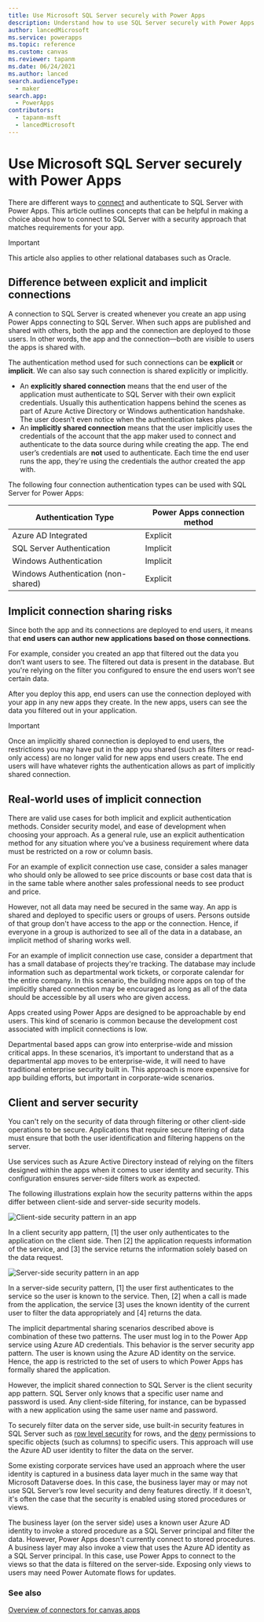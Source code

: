 ```yaml
---
title: Use Microsoft SQL Server securely with Power Apps
description: Understand how to use SQL Server securely with Power Apps.
author: lancedMicrosoft
ms.service: powerapps
ms.topic: reference
ms.custom: canvas
ms.reviewer: tapanm
ms.date: 06/24/2021
ms.author: lanced
search.audienceType: 
  - maker
search.app: 
  - PowerApps
contributors:
  - tapanm-msft
  - lancedMicrosoft
---
```


# Use Microsoft SQL Server securely with Power Apps

There are different ways to [connect](../connections-list.md#security-and-types-of-authentication) and authenticate to SQL Server with Power Apps. This article outlines concepts that can be helpful in making a choice about how to
connect to SQL Server with a security approach that matches requirements for your app.

> [!IMPORTANT]
> This article also applies to other relational databases such as Oracle.

## Difference between explicit and implicit connections

A connection to SQL Server is created whenever you create an app using Power Apps connecting to SQL Server. When such apps are published and shared with others, both the app and the connection are deployed to those users. In other words, the app and the connection&mdash;both are visible to users the apps is shared with.

The authentication method used for such connections can be **explicit** or **implicit**. We can also say such connection is shared explicitly or implicitly.

- An **explicitly shared connection** means that the end user of the application must authenticate to SQL Server with their own explicit credentials. Usually this authentication happens behind the scenes as part of Azure Active Directory or Windows authentication handshake. The user doesn’t even notice when the authentication takes place.
- An **implicitly shared connection** means that the user implicitly uses the credentials of the account that the app maker used to connect and authenticate to the data source during while creating the app. The end user’s credentials are **not** used to authenticate. Each time the end user runs the app, they're using the credentials the author created the app with.

The following four connection authentication types can be used with SQL Server for Power Apps:

| Authentication Type                 | Power Apps connection method |
|-------------------------------------|------------------------------|
| Azure AD Integrated                 | Explicit                     |
| SQL Server Authentication | Implicit                     |
| Windows Authentication              | Implicit                     |
| Windows Authentication (non-shared) | Explicit                     |

## Implicit connection sharing risks

Since both the app and its connections are deployed to end users, it means that **end users can author new applications based on those connections**.

For example, consider you created an app that filtered out the data you don’t want users to see. The filtered out data is present in the database. But you're relying on the filter you configured to ensure the end users won’t see certain data.

After you deploy this app, end users can use the connection deployed with your app in any new apps they create. In the new apps, users can see the data you filtered out in your application.

> [!IMPORTANT]
> Once an implicitly shared connection is deployed to end users, the restrictions you may have put in the app you shared (such as filters or read-only access) are no longer valid for new apps end users create. The end users will have whatever rights the authentication allows as part of implicitly shared connection.

## Real-world uses of implicit connection

There are valid use cases for both implicit and explicit authentication methods. Consider security model, and ease of development when choosing your approach. As a general rule, use an explicit authentication method for any situation where you've a business requirement where data must be restricted on a row or column basis.

For an example of explicit connection use case, consider a sales manager who should only be allowed to see price discounts or base cost data that is in the same table where another sales professional needs to see product and price.

However, not all data may need be secured in the same way. An app is shared and deployed to specific users or groups of users. Persons outside of that group don't have access to the app or the connection. Hence, if everyone in a group is authorized to see all of the data in a database, an implicit method of sharing works well.

For an example of implicit connection use case, consider a department that has a small database of projects they're tracking. The database may include information such as departmental work tickets, or corporate calendar for the entire company. In this scenario, the building more apps on top of the implicitly shared connection may be encouraged as long as all of the data should be accessible by all users who are given access.

Apps created using Power Apps are designed to be approachable by end users. This kind of scenario is common because the development cost associated with implicit connections is low.

Departmental based apps can grow into enterprise-wide and mission critical apps. In these scenarios, it’s important to understand that as a departmental app moves to be enterprise-wide, it will need to have traditional enterprise security built in. This approach is more expensive for app building efforts, but important in corporate-wide scenarios.

## Client and server security

You can't rely on the security of data through filtering or other client-side operations to be secure. Applications that require secure filtering of data must ensure that both the user identification and filtering happens on the server.

Use services such as Azure Active Directory instead of relying on the filters designed within the apps when it comes to user identity and security. This configuration ensures server-side filters work as expected.

The following illustrations explain how the security patterns within the apps differ between client-side and server-side security models.

![Client-side security pattern in an app](media/sql-server-security/client-security.png "Client-side security pattern in an app")

In a client security app pattern, [1] the user only authenticates to the application on the client side. Then [2] the application requests information of the service, and [3] the service returns the information solely based on the data request.

![Server-side security pattern in an app](media/sql-server-security/server-security.png "Server-side security pattern in an app")

In a server-side security pattern, [1] the user first authenticates to the service so the user is known to the service. Then, [2] when a call is made from the application, the service [3] uses the known identity of the current user to filter the data appropriately and [4] returns the data.

The implicit departmental sharing scenarios described above is combination of these two patterns. The user must log in to the Power App service using Azure AD credentials. This behavior is the server security app pattern. The user is known using the Azure AD identity on the service. Hence, the app is restricted to the set of users to which Power Apps has formally shared the application.

However, the implicit shared connection to SQL Server is the client security app pattern. SQL Server only knows that a specific user name and password is used. Any client-side filtering, for instance, can be bypassed with a new application using the same user name and password.

To securely filter data on the server side, use built-in security features in SQL Server such as [row level
security](/sql/relational-databases/security/row-level-security) for rows, and the
[deny](/sql/t-sql/statements/deny-object-permissions-transact-sql) permissions to specific objects (such as columns) to specific users. This approach will use the Azure AD user identity to filter the data on the server.

Some existing corporate services have used an approach where the user identity is captured in a business data layer much in the same way that Microsoft Dataverse does. In this case, the business layer may or may not use SQL Server’s row level security and deny features directly. If it doesn't, it's often the case that the security is enabled using stored procedures or views.

The business layer (on the server side) uses a known user Azure AD identity to invoke a stored procedure as a SQL Server principal and filter the data. However, Power Apps doesn't currently connect to stored procedures. A business layer may also invoke a view that uses the Azure AD identity as a SQL Server principal. In this case, use Power Apps to connect to the views so that the data is filtered on the server-side. Exposing only views to users may need Power Automate flows for updates.

### See also

[Overview of connectors for canvas apps](../connections-list.md)
